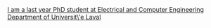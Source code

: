 
<a href="/images/IMG_0505.jpeg" width='250' alt='steam-fish-1'>
I am a last year PhD student at Electrical and Computer Engineering Department of Universit\'e Laval

